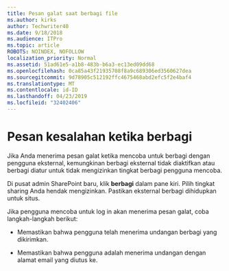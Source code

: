 ```yaml
---
title: Pesan galat saat berbagi file
ms.author: kirks
author: Techwriter40
ms.date: 9/18/2018
ms.audience: ITPro
ms.topic: article
ROBOTS: NOINDEX, NOFOLLOW
localization_priority: Normal
ms.assetid: 51ad61e5-a1b8-483b-b6a3-ec13ed09dd68
ms.openlocfilehash: 0ca85a43f21935708f8a9c689306ed3560627dea
ms.sourcegitcommit: 9d78905c512192ffc4675468abd2efc5f2e4baf4
ms.translationtype: MT
ms.contentlocale: id-ID
ms.lasthandoff: 04/23/2019
ms.locfileid: "32402406"
---
```

# <a name="error-messages-when-sharing"></a>Pesan kesalahan ketika berbagi

Jika Anda menerima pesan galat ketika mencoba untuk berbagi dengan pengguna eksternal, kemungkinan berbagi eksternal tidak diaktifkan atau berbagi diatur untuk tidak mengizinkan tingkat berbagi pengguna mencoba.
  
Di pusat admin SharePoint baru, klik **berbagi** dalam pane kiri. Pilih tingkat sharing Anda hendak mengizinkan. Pastikan eksternal berbagi dihidupkan untuk situs. 
  
Jika pengguna mencoba untuk log in akan menerima pesan galat, coba langkah-langkah berikut:
  
- Memastikan bahwa pengguna telah menerima undangan berbagi yang dikirimkan.
    
- Memastikan bahwa pengguna adalah menerima undangan dengan alamat email yang diutus ke.
    


